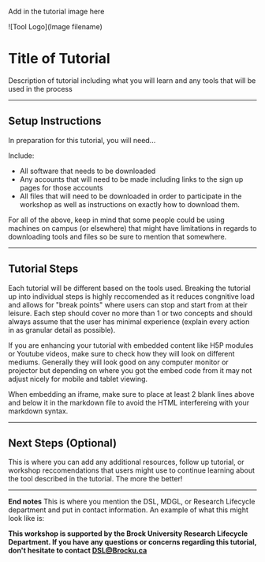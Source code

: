 Add in the tutorial image here 

![Tool Logo](Image filename)

# Title of Tutorial
Description of tutorial including what you will learn and any tools that will be used in the process

----

## Setup Instructions
In preparation for this tutorial, you will need...

Include:
 - All software that needs to be downloaded
 - Any accounts that will need to be made including links to the sign up pages for those accounts
 - All files that will need to be downloaded in order to participate in the workshop as well as instructions on exactly how to download them.  

For all of the above, keep in mind that some people could be using machines on campus (or elsewhere) that might have limitations in regards to downloading tools and files so be sure to mention that somewhere.

----

## Tutorial Steps
Each tutorial will be different based on the tools used.  Breaking the tutorial up into individual steps is highly reccomended as it reduces congnitive load and allows for "break points" where users can stop and start from at their leisure.  Each step should cover no more than 1 or two concepts and should always assume that the user has minimal experience (explain every action in as granular detail as possible).

If you are enhancing your tutorial with embedded content like H5P modules or Youtube videos, make sure to check how they will look on different mediums.  Generally they will look good on any computer monitor or projector but depending on where you got the embed code from it may not adjust nicely for mobile and tablet viewing.

When embedding an iframe, make sure to place at least 2 blank lines above and below it in the markdown file to avoid the HTML interfereing with your markdown syntax.

----

## Next Steps (Optional)
This is where you can add any additional resources, follow up tutorial, or workshop reccomendations that users might use to continue learning about the tool described in the tutorial.  The more the better!

----

**End notes**
This is where you mention the DSL, MDGL, or Research Lifecycle department and put in contact information.  An example of what this might look like is:

**This workshop is supported by the Brock University Research Lifecycle Department.  If you have any questions or concerns regarding this tutorial, don't hesitate to contact [DSL@Brocku.ca](mailto:DSL@Brocku.ca)**
